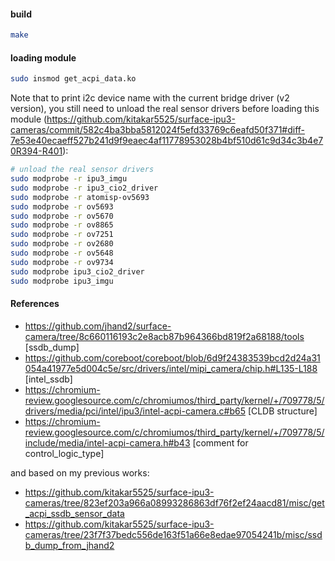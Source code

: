 #### build
```bash
make
```

#### loading module
```bash
sudo insmod get_acpi_data.ko
```

Note that to print i2c device name with the current bridge driver (v2
version), you still need to unload the real sensor drivers before loading
this module (https://github.com/kitakar5525/surface-ipu3-cameras/commit/582c4ba3bba5812024f5efd33769c6eafd50f371#diff-7e53e40ecaeff527b241d9f9eaec4af11778953028b4bf510d61c9d34c3b4e70R394-R401):
```bash
# unload the real sensor drivers
sudo modprobe -r ipu3_imgu
sudo modprobe -r ipu3_cio2_driver
sudo modprobe -r atomisp-ov5693
sudo modprobe -r ov5693
sudo modprobe -r ov5670
sudo modprobe -r ov8865
sudo modprobe -r ov7251
sudo modprobe -r ov2680
sudo modprobe -r ov5648
sudo modprobe -r ov9734
sudo modprobe ipu3_cio2_driver
sudo modprobe ipu3_imgu
```

#### References
- https://github.com/jhand2/surface-camera/tree/8c660116193c2e8acb87b964366bd819f2a68188/tools
  [ssdb_dump]
- https://github.com/coreboot/coreboot/blob/6d9f24383539bcd2d24a31054a41977e5d004c5e/src/drivers/intel/mipi_camera/chip.h#L135-L188
  [intel_ssdb]
- https://chromium-review.googlesource.com/c/chromiumos/third_party/kernel/+/709778/5/drivers/media/pci/intel/ipu3/intel-acpi-camera.c#b65
  [CLDB structure]
- https://chromium-review.googlesource.com/c/chromiumos/third_party/kernel/+/709778/5/include/media/intel-acpi-camera.h#b43
  [comment for control_logic_type]

and based on my previous works:
- https://github.com/kitakar5525/surface-ipu3-cameras/tree/823ef203a966a08993286863df76f2ef24aacd81/misc/get_acpi_ssdb_sensor_data
- https://github.com/kitakar5525/surface-ipu3-cameras/tree/23f7f37bedc556de163f51a66e8edae97054241b/misc/ssdb_dump_from_jhand2
